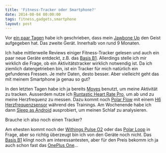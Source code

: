 ```yaml
---
title: 'Fitness-Tracker oder Smartphone?'
date: 2014-08-04 00:00:00 
tags: fitness,gadgets,smartphone
layout: post
---
```

Vor [ein paar Tagen][0] habe ich geschrieben, dass mein [Jawbone Up][10] den Geist aufgegeben hat. Das zweite Gerät. Innerhalb von rund 9 Monaten.

Ich habe mittlerweile Reviews einiger Fitness-Tracker gelesen und auch ein paar neue Geräte entdeckt, z.B. das [Basis B1][1]. Allerdings stelle ich mir wirklich die Frage, ob ein Aktivitätstracker wirklich notwendig ist. Da ich ziemlich datengetrieben bin, ist ein Tracker für mich natürlich ein gefundenes Fressen. Je mehr Daten, desto besser. Aber vielleicht geht das mit meinem Smartphone ja genau so gut?

In den letzten Tagen habe ich ja bereits [Moves][2] benutzt, um meine Aktivität zu tracken. Ausserdem nutze ich [Runtastic Heart Rate Pro][3], um ab und zu meine Herzfrequenz zu messen. Dazu kommt noch [Polar Flow][4] mit einem [H6 Herzfrequenzsensor][5] während des Trainings. Am Wochenende habe ich dann [Sleep as Android][6] ausprobiert, um meinen Schlaf zu analysieren.

Brauche ich also noch einen Tracker?

Am ehesten kommt noch der [Withings Pulse O2][7] oder das [Polar Loop][8] in Frage, aber so richtig überzeugt bin ich von den Geräte noch nicht. Das [Basis B1][1] klingt noch am interessantesten, aber für den Preis bekomm ich ja auch schon fast das [OnePlus One][9]...

[0]: https://blog.kopis.de/ein-neuer-fitness-tracker-muss-her/
[1]: http://www.mybasis.com/
[2]: https://play.google.com/store/apps/details?id=com.protogeo.moves
[3]: https://play.google.com/store/apps/details?id=com.runtastic.android.heartrate.pro
[4]: https://play.google.com/store/apps/details?id=fi.polar.polarflow
[5]: http://www.polar.com/de/produkte/accessoires/H6
[6]: https://play.google.com/store/apps/details?id=com.urbandroid.sleep
[7]: http://www.withings.com/de/withings-pulse.html
[8]: http://www.polarloop.com/
[9]: http://oneplus.net/one
[10]: https://jawbone.com/up/

